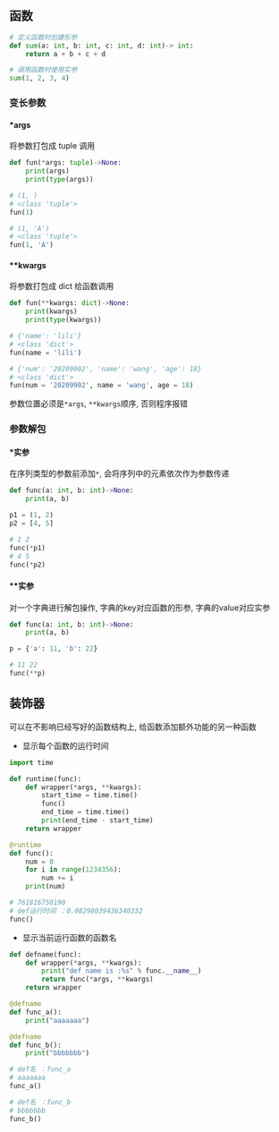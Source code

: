 <!--
 * @Description: 
 * @Version: 1.0
 * @Author: DaLao
 * @Email: dalao_li@163.com
 * @Date: 2021-12-18 21:00:48
 * @LastEditors: DaLao
 * @LastEditTime: 2022-08-21 23:42:49
-->

## 函数


```py
# 定义函数时创建形参
def sum(a: int, b: int, c: int, d: int)-> int:
    return a + b + c + d

# 调用函数时使用实参
sum(1, 2, 3, 4)
```



### 变长参数


#### *args


将参数打包成 tuple 调用

```py
def fun(*args: tuple)->None:
    print(args)
    print(type(args))

# (1, )
# <class 'tuple'>
fun(1)

# (1, 'A')
# <class 'tuple'>
fun(1, 'A')
```



#### **kwargs


将参数打包成 dict 给函数调用

```py
def fun(**kwargs: dict)->None:
    print(kwargs)
    print(type(kwargs))

# {'name': 'lili'}
# <class 'dict'>
fun(name = 'lili')

# {'num': '20209902', 'name': 'wang', 'age': 18}
# <class 'dict'>
fun(num = '20209902', name = 'wang', age = 18)
```

参数位置必须是`*args`, `**kwargs`顺序, 否则程序报错



### 参数解包


#### *实参

在序列类型的参数前添加`*`, 会将序列中的元素依次作为参数传递

```py
def func(a: int, b: int)->None:
    print(a, b)

p1 = (1, 2)
p2 = [4, 5]

# 1 2
func(*p1)
# 4 5
func(*p2)
```



#### **实参

对一个字典进行解包操作, 字典的key对应函数的形参, 字典的value对应实参

```py
def func(a: int, b: int)->None:
    print(a, b)

p = {'a': 11, 'b': 22}

# 11 22
func(**p)
```



## 装饰器


可以在不影响已经写好的函数结构上, 给函数添加额外功能的另一种函数


- 显示每个函数的运行时间

```py
import time

def runtime(func):
    def wrapper(*args, **kwargs):
        start_time = time.time()
        func()
        end_time = time.time()
        print(end_time - start_time)
    return wrapper

@runtime
def func():
    num = 0
    for i in range(1234356):
        num += i
    print(num)

# 761816750190
# def运行时间 ：0.08298039436340332
func()
```


- 显示当前运行函数的函数名

```py
def defname(func):
    def wrapper(*args, **kwargs):
        print("def name is :%s" % func.__name__)
        return func(*args, **kwargs)
    return wrapper

@defname
def func_a():
    print("aaaaaaa")

@defname
def func_b():
    print("bbbbbbb")

# def名 ：func_a
# aaaaaaa
func_a()

# def名 ：func_b
# bbbbbbb
func_b()
```